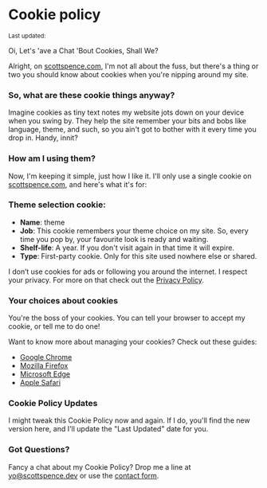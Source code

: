 <script>
  import {
    DateUpdated, 
    Small 
  } from '$lib/components'
</script>

# Cookie policy

<Small>
  Last updated: <DateUpdated date="2023-06-29" small="true" />
</Small>

Oi, Let's 'ave a Chat 'Bout Cookies, Shall We?

Alright, on [scottspence.com](), I'm not all about the fuss, but
there's a thing or two you should know about cookies when you're
nipping around my site.

### So, what are these cookie things anyway?

Imagine cookies as tiny text notes my website jots down on your device
when you swing by. They help the site remember your bits and bobs like
language, theme, and such, so you ain't got to bother with it every
time you drop in. Handy, innit?

### How am I using them?

Now, I'm keeping it simple, just how I like it. I'll only use a single
cookie on [scottspence.com](), and here's what it's for:

### Theme selection cookie:

- **Name**: theme
- **Job**: This cookie remembers your theme choice on my site. So,
  every time you pop by, your favourite look is ready and waiting.
- **Shelf-life**: A year. If you don't visit again in that time it
  will expire.
- **Type**: First-party cookie. Only for this site used nowhere else
  or shared.

I don’t use cookies for ads or following you around the internet. I
respect your privacy. For more on that check out the
[Privacy Policy](/privacy-policy).

### Your choices about cookies

You're the boss of your cookies. You can tell your browser to accept
my cookie, or tell me to do one!

Want to know more about managing your cookies? Check out these guides:

- [Google Chrome]
- [Mozilla Firefox]
- [Microsoft Edge]
- [Apple Safari]

### Cookie Policy Updates

I might tweak this Cookie Policy now and again. If I do, you'll find
the new version here, and I'll update the "Last Updated" date for you.

### Got Questions?

Fancy a chat about my Cookie Policy? Drop me a line at
[yo@scottspence.dev] or use the [contact form].

<!-- Links -->

[google chrome]: https://support.google.com/chrome/answer/95647
[Mozilla Firefox]:
  https://support.mozilla.org/en-US/kb/enable-and-disable-cookies-website-preferences
[Microsoft Edge]:
  https://support.microsoft.com/en-us/microsoft-edge/delete-cookies-in-microsoft-edge-63947406-40ac-c3b8-57b9-2a946a29ae09
[Apple Safari]:
  https://support.apple.com/guide/safari/manage-cookies-and-website-data-sfri11471/mac
[yo@scottspence.dev]:
  mailto:yo@scottspence.dev?subject=Cookie%20Concern&body=Hi%20Scott%2C%0D%0A%0D%0AI%20have%20a%20concern%20about%20cookies%20on%20your%20site.
[contact form]: /contact
